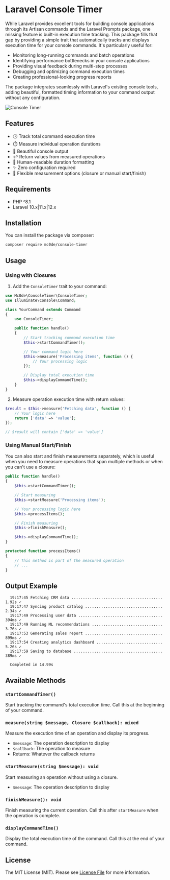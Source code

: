 
# Laravel Console Timer

While Laravel provides excellent tools for building console applications through its Artisan commands and the Laravel Prompts package, one missing feature is built-in execution time tracking. This package fills that gap by providing a simple trait that automatically tracks and displays execution time for your console commands. It's particularly useful for:

- Monitoring long-running commands and batch operations
- Identifying performance bottlenecks in your console applications
- Providing visual feedback during multi-step processes
- Debugging and optimizing command execution times
- Creating professional-looking progress reports

The package integrates seamlessly with Laravel's existing console tools, adding beautiful, formatted timing information to your command output without any configuration.

![Console Timer](https://github.com/user-attachments/assets/ac7ae2e3-5493-4aa9-ba96-e4335aac1614)

## Features

- 🕒 Track total command execution time
- ⏱️ Measure individual operation durations
- 🎨 Beautiful console output
- ↩️ Return values from measured operations
- 🔄 Human-readable duration formatting
- ✨ Zero configuration required
- 🔀 Flexible measurement options (closure or manual start/finish)

## Requirements

- PHP ^8.1
- Laravel 10.x|11.x|12.x

## Installation

You can install the package via composer:

```bash
composer require mc0de/console-timer
```

## Usage

### Using with Closures

1. Add the `ConsoleTimer` trait to your command:

```php
use Mc0de\ConsoleTimer\ConsoleTimer;
use Illuminate\Console\Command;

class YourCommand extends Command
{
    use ConsoleTimer;

    public function handle()
    {
        // Start tracking command execution time
        $this->startCommandTimer();

        // Your command logic here
        $this->measure('Processing items', function () {
            // Your processing logic
        });

        // Display total execution time
        $this->displayCommandTime();
    }
}
```

2. Measure operation execution time with return values:

```php
$result = $this->measure('Fetching data', function () {
    // Your logic here
    return ['data' => 'value'];
});

// $result will contain ['data' => 'value']
```

### Using Manual Start/Finish

You can also start and finish measurements separately, which is useful when you need to measure operations that span multiple methods or when you can't use a closure:

```php
public function handle()
{
    $this->startCommandTimer();

    // Start measuring
    $this->startMeasure('Processing items');

    // Your processing logic here
    $this->processItems();

    // Finish measuring
    $this->finishMeasure();

    $this->displayCommandTime();
}

protected function processItems()
{
    // This method is part of the measured operation
    // ...
}
```

## Output Example

```
  19:17:45 Fetching CRM data ........................................ 1.92s ✓
  19:17:47 Syncing product catalog .................................. 2.34s ✓
  19:17:49 Processing user data ..................................... 394ms ✓
  19:17:49 Running ML recommendations ............................... 3.76s ✓
  19:17:53 Generating sales report .................................. 899ms ✓
  19:17:54 Creating analytics dashboard ............................. 5.26s ✓
  19:17:59 Saving to database ....................................... 389ms ✓

  Completed in 14.99s
```

## Available Methods

### `startCommandTimer()`
Start tracking the command's total execution time. Call this at the beginning of your command.

### `measure(string $message, Closure $callback): mixed`
Measure the execution time of an operation and display its progress.
- `$message`: The operation description to display
- `$callback`: The operation to measure
- Returns: Whatever the callback returns

### `startMeasure(string $message): void`
Start measuring an operation without using a closure.
- `$message`: The operation description to display

### `finishMeasure(): void`
Finish measuring the current operation. Call this after `startMeasure` when the operation is complete.

### `displayCommandTime()`
Display the total execution time of the command. Call this at the end of your command.

## License

The MIT License (MIT). Please see [License File](LICENSE.md) for more information.
